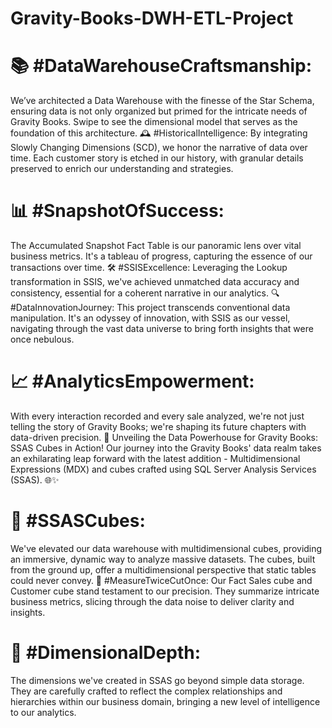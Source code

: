 # Gravity-Books-DWH-ETL-Project
<h1>📚 #DataWarehouseCraftsmanship:</h1>
We’ve architected a Data Warehouse with the finesse of the Star Schema, ensuring data is not only organized but primed for the intricate needs of Gravity Books. Swipe to see the dimensional model that serves as the foundation of this architecture. 🕰️ #HistoricalIntelligence: By integrating Slowly Changing Dimensions (SCD), we honor the narrative of data over time. Each customer story is etched in our history, with granular details preserved to enrich our understanding and strategies.
<h1>📊 #SnapshotOfSuccess:</h1>
The Accumulated Snapshot Fact Table is our panoramic lens over vital business metrics. It's a tableau of progress, capturing the essence of our transactions over time. 🛠️ #SSISExcellence: Leveraging the Lookup transformation in SSIS, we've achieved unmatched data accuracy and consistency, essential for a coherent narrative in our analytics. 🔍 #DataInnovationJourney: This project transcends conventional data manipulation. It's an odyssey of innovation, with SSIS as our vessel, navigating through the vast data universe to bring forth insights that were once nebulous.
<h1>📈 #AnalyticsEmpowerment:</h1>
With every interaction recorded and every sale analyzed, we're not just telling the story of Gravity Books; we're shaping its future chapters with data-driven precision. 🎉 Unveiling the Data Powerhouse for Gravity Books: SSAS Cubes in Action! Our journey into the Gravity Books' data realm takes an exhilarating leap forward with the latest addition - Multidimensional Expressions (MDX) and cubes crafted using SQL Server Analysis Services (SSAS). 🌐✨
<h1>🧊 #SSASCubes:</h1>
We've elevated our data warehouse with multidimensional cubes, providing an immersive, dynamic way to analyze massive datasets. The cubes, built from the ground up, offer a multidimensional perspective that static tables could never convey. 📏 #MeasureTwiceCutOnce: Our Fact Sales cube and Customer cube stand testament to our precision. They summarize intricate business metrics, slicing through the data noise to deliver clarity and insights.
<h1>🔗 #DimensionalDepth:</h1>
The dimensions we've created in SSAS go beyond simple data storage. They are carefully crafted to reflect the complex relationships and hierarchies within our business domain, bringing a new level of intelligence to our analytics.
